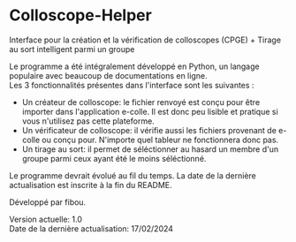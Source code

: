 # Colloscope-Helper
Interface pour la création et la vérification de colloscopes (CPGE) + Tirage au sort intelligent parmi un groupe  
  
Le programme a été intégralement développé en Python, un langage populaire avec beaucoup de documentations en ligne.  
Les 3 fonctionnalités présentes dans l'interface sont les suivantes :  
* Un créateur de colloscope: le fichier renvoyé est conçu pour être importer dans l'application e-colle. Il est donc peu lisible et pratique si vous n'utilisez pas cette plateforme.  
* Un vérificateur de colloscope: il vérifie aussi les fichiers provenant de e-colle ou conçu pour. N'importe quel tableur ne fonctionnera donc pas.  
* Un tirage au sort: il permet de séléctionner au hasard un membre d'un groupe parmi ceux ayant été le moins séléctionné.  
  
Le programme devrait évolué au fil du temps. La date de la dernière actualisation est inscrite à la fin du README.  
  
Développé par fibou.  
  
Version actuelle: 1.0  
Date de la dernière actualisation: 17/02/2024  

